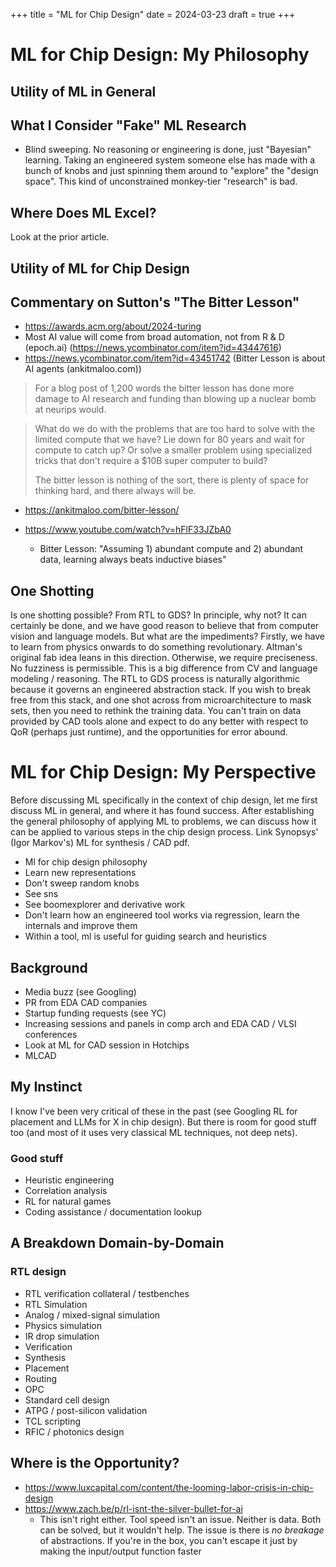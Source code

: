 +++
title = "ML for Chip Design"
date = 2024-03-23
draft = true
+++

# ML for Chip Design: My Philosophy

## Utility of ML in General

## What I Consider "Fake" ML Research

- Blind sweeping. No reasoning or engineering is done, just "Bayesian" learning. Taking an engineered system someone else has made with a bunch of knobs and just spinning them around to "explore" the "design space". This kind of unconstrained monkey-tier "research" is bad.

## Where Does ML Excel?

Look at the prior article.

## Utility of ML for Chip Design

## Commentary on Sutton's "The Bitter Lesson"

- https://awards.acm.org/about/2024-turing
- Most AI value will come from broad automation, not from R & D (epoch.ai) (https://news.ycombinator.com/item?id=43447616)
- https://news.ycombinator.com/item?id=43451742 (Bitter Lesson is about AI agents (ankitmaloo.com))

> For a blog post of 1,200 words the bitter lesson has done more damage to AI research and funding than blowing up a nuclear bomb at neurips would.

> What do we do with the problems that are too hard to solve with the limited compute that we have? Lie down for 80 years and wait for compute to catch up? Or solve a smaller problem using specialized tricks that don't require a $10B super computer to build?
>
> The bitter lesson is nothing of the sort, there is plenty of space for thinking hard, and there always will be.

- https://ankitmaloo.com/bitter-lesson/

- https://www.youtube.com/watch?v=hFlF33JZbA0
  - Bitter Lesson: "Assuming 1) abundant compute and 2) abundant data, learning always beats inductive biases"

## One Shotting

Is one shotting possible? From RTL to GDS? In principle, why not? It can certainly be done, and we have good reason to believe that from computer vision and language models.
But what are the impediments? Firstly, we have to learn from physics onwards to do something revolutionary. Altman's original fab idea leans in this direction.
Otherwise, we require preciseness. No fuzziness is permissible. This is a big difference from CV and language modeling / reasoning. The RTL to GDS process is naturally algorithmic because it governs an engineered abstraction stack. If you wish to break free from this stack, and one shot across from microarchitecture to mask sets, then you need to rethink the training data. You can't train on data provided by CAD tools alone and expect to do any better with respect to QoR (perhaps just runtime), and the opportunities for error abound.

# ML for Chip Design: My Perspective

Before discussing ML specifically in the context of chip design, let me first discuss ML in general, and where it has found success.
After establishing the general philosophy of applying ML to problems, we can discuss how it can be applied to various steps in the chip design process.
Link Synopsys' (Igor Markov's) ML for synthesis / CAD pdf.

- Ml for chip design philosophy
- Learn new representations
- Don't sweep random knobs
- See sns
- See boomexplorer and derivative work
- Don't learn how an engineered tool works via regression, learn the internals and improve them
- Within a tool, ml is useful for guiding search and heuristics

## Background

- Media buzz (see Googling)
- PR from EDA CAD companies
- Startup funding requests (see YC)
- Increasing sessions and panels in comp arch and EDA CAD / VLSI conferences
- Look at ML for CAD session in Hotchips
- MLCAD

## My Instinct

I know I've been very critical of these in the past (see Googling RL for placement and LLMs for X in chip design).
But there is room for good stuff too (and most of it uses very classical ML techniques, not deep nets).

### Good stuff

- Heuristic engineering
- Correlation analysis
- RL for natural games
- Coding assistance / documentation lookup

## A Breakdown Domain-by-Domain

### RTL design

- RTL verification collateral / testbenches
- RTL Simulation
- Analog / mixed-signal simulation
- Physics simulation
- IR drop simulation
- Verification
- Synthesis
- Placement
- Routing
- OPC
- Standard cell design
- ATPG / post-silicon validation
- TCL scripting
- RFIC / photonics design

## Where is the Opportunity?

- https://www.luxcapital.com/content/the-looming-labor-crisis-in-chip-design
- https://www.zach.be/p/rl-isnt-the-silver-bullet-for-ai
  - This isn't right either. Tool speed isn't an issue. Neither is data. Both can be solved, but it wouldn't help. The issue is there is *no breakage* of abstractions. If you're in the box, you can't escape it just by making the input/output function faster
